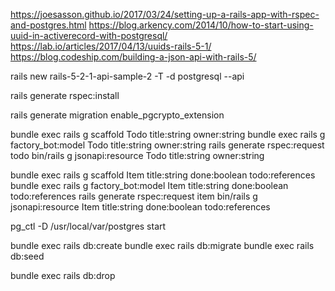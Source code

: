 https://joesasson.github.io/2017/03/24/setting-up-a-rails-app-with-rspec-and-postgres.html
https://blog.arkency.com/2014/10/how-to-start-using-uuid-in-activerecord-with-postgresql/
https://lab.io/articles/2017/04/13/uuids-rails-5-1/
https://blog.codeship.com/building-a-json-api-with-rails-5/

rails new rails-5-2-1-api-sample-2 -T -d postgresql --api

rails generate rspec:install

rails generate migration enable_pgcrypto_extension

bundle exec rails g scaffold Todo title:string owner:string
bundle exec rails g factory_bot:model Todo title:string owner:string
rails generate rspec:request todo
bin/rails g jsonapi:resource Todo title:string owner:string

bundle exec rails g scaffold Item title:string done:boolean todo:references
bundle exec rails g factory_bot:model Item title:string done:boolean todo:references 
rails generate rspec:request item
bin/rails g jsonapi:resource Item title:string done:boolean todo:references  

pg_ctl -D /usr/local/var/postgres start

bundle exec rails db:create
bundle exec rails db:migrate
bundle exec rails db:seed

bundle exec rails db:drop